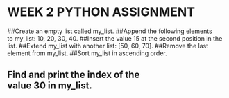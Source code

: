# WEEK 2 PYTHON ASSIGNMENT

##Create an empty list called my_list.
##Append the following elements to my_list: 10, 20, 30, 40.
##Insert the value 15 at the second position in the list.
##Extend my_list with another list: [50, 60, 70].
##Remove the last element from my_list.
##Sort my_list in ascending order.
## Find and print the index of the value 30 in my_list.
